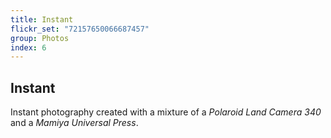 ```yaml
---
title: Instant
flickr_set: "72157650066687457"
group: Photos
index: 6
---
```


## Instant

Instant photography created with a mixture of a _Polaroid Land Camera 340_ and a _Mamiya Universal Press_.
